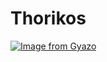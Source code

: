 # Thorikos
[![Image from Gyazo](https://i.gyazo.com/ac57063ac81b1017aa065db48b286e2d.gif)](https://gyazo.com/ac57063ac81b1017aa065db48b286e2d)

